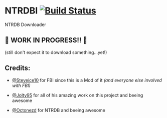 # NTRDBI [![Build Status](https://travis-ci.org/adrifcastr/NTRDBI.svg?branch=master)](https://travis-ci.org/adrifcastr/NTRDBI)
NTRDB Downloader

## :construction: **WORK IN PROGRESS!!** :construction:
(still don't expect it to download something...yet!)

## **Credits:**

- [@Steveice10](https://github.com/Steveice10) for FBI since this is a Mod of it _(and everyone else involved with FBI)_ 
         
- [@Jolty95](https://github.com/Jolty95) for all of his amazing work on this project and beeing awesome

- [@Octonezd](https://github.com/Octonezd) for NTRDB and beeing awesome
